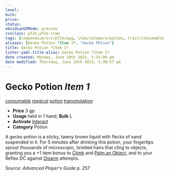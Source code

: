 ```yaml
---
level:
bulk:
price:
status:
obsidianUIMode: preview
cssclass: pf2e,pf2e-item
tags: [compendium/src/pf2e/apg, item/category/potion, trait/consumable, trait/magical, trait/potion, trait/transmutation]
aliases: [Gecko Potion *Item 1*, "Gecko Potion"]
title: Gecko Potion *Item 1*
linter-yaml-title-alias: Gecko Potion *Item 1*
date created: Monday, June 19th 2023, 5:15:09 pm
date modified: Thursday, June 29th 2023, 5:30:57 pm
---
```


# Gecko Potion *Item 1*

[consumable](rules/traits/consumable.md) [magical](rules/traits/magical.md) [potion](rules/traits/potion.md) [transmutation](rules/traits/transmutation.md)  

- **Price** 3 gp
- **Usage** held in 1 hand; **Bulk** L
- **Activate** [Interact](rules/actions/interact.md)
- **Category** Potion

A gecko potion is a sticky, tawny brown liquid with flecks of sand suspended in it. For 5 minutes after drinking this potion, your fingertips sprout thousands of microscopic, bristled hairs that cling to objects, granting you a +1 item bonus to [Climb](rules/actions/climb.md) and [Palm an Object](rules/actions/palm-an-object.md), and to your Reflex DC against [Disarm](rules/actions/disarm.md) attempts.

*Source: Advanced Player's Guide p. 257*

